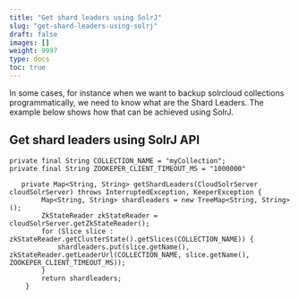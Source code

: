 ```yaml
---
title: "Get shard leaders using SolrJ"
slug: "get-shard-leaders-using-solrj"
draft: false
images: []
weight: 9997
type: docs
toc: true
---
```


In some cases, for instance when we want to backup solrcloud collections programmatically, we need to know what are the Shard Leaders.
The example below shows how that can be achieved using SolrJ.

## Get shard leaders using SolrJ API
    private final String COLLECTION_NAME = "myCollection";
    private final String ZOOKEPER_CLIENT_TIMEOUT_MS = "1000000"
    
       private Map<String, String> getShardLeaders(CloudSolrServer cloudSolrServer) throws InterruptedException, KeeperException {
            Map<String, String> shardleaders = new TreeMap<String, String>();
            ZkStateReader zkStateReader = cloudSolrServer.getZkStateReader();
            for (Slice slice : zkStateReader.getClusterState().getSlices(COLLECTION_NAME)) {
                shardleaders.put(slice.getName(), zkStateReader.getLeaderUrl(COLLECTION_NAME, slice.getName(), ZOOKEPER_CLIENT_TIMEOUT_MS));
            }
            return shardleaders;
        }

